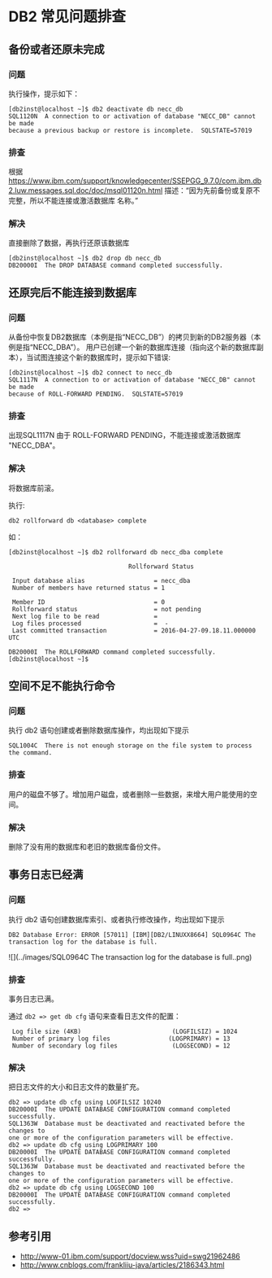 DB2 常见问题排查
====

##  备份或者还原未完成

### 问题

执行操作，提示如下：

```
[db2inst@localhost ~]$ db2 deactivate db necc_db
SQL1120N  A connection to or activation of database "NECC_DB" cannot be made 
because a previous backup or restore is incomplete.  SQLSTATE=57019
```

### 排查

根据 <https://www.ibm.com/support/knowledgecenter/SSEPGG_9.7.0/com.ibm.db2.luw.messages.sql.doc/doc/msql01120n.html>
描述：“因为先前备份或复原不完整，所以不能连接或激活数据库 名称。”

### 解决

直接删除了数据，再执行还原该数据库

```
[db2inst@localhost ~]$ db2 drop db necc_db
DB20000I  The DROP DATABASE command completed successfully.
```


## 还原完后不能连接到数据库

### 问题

从备份中恢复DB2数据库（本例是指“NECC_DB”）的拷贝到新的DB2服务器（本例是指“NECC_DBA”）。
用户已创建一个新的数据库连接（指向这个新的数据库副本），当试图连接这个新的数据库时，提示如下错误:

```
[db2inst@localhost ~]$ db2 connect to necc_db
SQL1117N  A connection to or activation of database "NECC_DB" cannot be made 
because of ROLL-FORWARD PENDING.  SQLSTATE=57019
```

### 排查

出现SQL1117N  由于 ROLL-FORWARD PENDING，不能连接或激活数据库 "NECC_DBA"。

### 解决

将数据库前滚。

执行:

`db2 rollforward db <database> complete`

如：

```
[db2inst@localhost ~]$ db2 rollforward db necc_dba complete

                                 Rollforward Status

 Input database alias                   = necc_dba
 Number of members have returned status = 1

 Member ID                              = 0
 Rollforward status                     = not pending
 Next log file to be read               =
 Log files processed                    =  -
 Last committed transaction             = 2016-04-27-09.18.11.000000 UTC

DB20000I  The ROLLFORWARD command completed successfully.
[db2inst@localhost ~]$ 
```

## 空间不足不能执行命令

### 问题

执行 db2 语句创建或者删除数据库操作，均出现如下提示

```
SQL1004C  There is not enough storage on the file system to process the command.
```
### 排查

用户的磁盘不够了。增加用户磁盘，或者删除一些数据，来增大用户能使用的空间。

### 解决

删除了没有用的数据库和老旧的数据库备份文件。



## 事务日志已经满

### 问题

执行 db2 语句创建数据库索引、或者执行修改操作，均出现如下提示

```
DB2 Database Error: ERROR [57011] [IBM][DB2/LINUXX8664] SQL0964C The transaction log for the database is full.
```

![](../images/SQL0964C The transaction log for the database is full..png)

### 排查

事务日志已满。

通过 `db2 => get db cfg` 语句来查看日志文件的配置：

```
 Log file size (4KB)                         (LOGFILSIZ) = 1024
 Number of primary log files                (LOGPRIMARY) = 13
 Number of secondary log files               (LOGSECOND) = 12
```
### 解决

把日志文件的大小和日志文件的数量扩充。

```
db2 => update db cfg using LOGFILSIZ 10240
DB20000I  The UPDATE DATABASE CONFIGURATION command completed successfully.
SQL1363W  Database must be deactivated and reactivated before the changes to 
one or more of the configuration parameters will be effective.
db2 => update db cfg using LOGPRIMARY 100
DB20000I  The UPDATE DATABASE CONFIGURATION command completed successfully.
SQL1363W  Database must be deactivated and reactivated before the changes to 
one or more of the configuration parameters will be effective.
db2 => update db cfg using LOGSECOND 100  
DB20000I  The UPDATE DATABASE CONFIGURATION command completed successfully.
db2 => 
```

## 参考引用

* <http://www-01.ibm.com/support/docview.wss?uid=swg21962486>
* <http://www.cnblogs.com/frankliiu-java/articles/2186343.html>